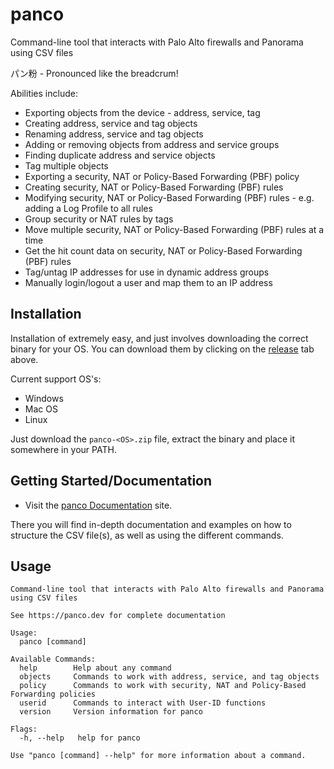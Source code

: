 # panco

Command-line tool that interacts with Palo Alto firewalls and Panorama using CSV files

パン粉 - Pronounced like the breadcrum!

Abilities include:

* Exporting objects from the device - address, service, tag
* Creating address, service and tag objects
* Renaming address, service and tag objects
* Adding or removing objects from address and service groups
* Finding duplicate address and service objects
* Tag multiple objects
* Exporting a security, NAT or Policy-Based Forwarding (PBF) policy
* Creating security, NAT or Policy-Based Forwarding (PBF) rules
* Modifying security, NAT or Policy-Based Forwarding (PBF) rules - e.g. adding a Log Profile to all rules
* Group security or NAT rules by tags
* Move multiple security, NAT or Policy-Based Forwarding (PBF) rules at a time
* Get the hit count data on security, NAT or Policy-Based Forwarding (PBF) rules
* Tag/untag IP addresses for use in dynamic address groups
* Manually login/logout a user and map them to an IP address

## Installation

Installation of extremely easy, and just involves downloading the correct binary for your OS. You can download them by clicking on the [release](https://github.com/scottdware/panco/releases) tab above.

Current support OS's:

* Windows
* Mac OS
* Linux

Just download the `panco-<OS>.zip` file, extract the binary and place it somewhere in your PATH.

## Getting Started/Documentation

* Visit the [panco Documentation](https://panco.dev) site.

There you will find in-depth documentation and examples on how to structure the CSV file(s), as well as using the different commands.

## Usage

```
Command-line tool that interacts with Palo Alto firewalls and Panorama using CSV files

See https://panco.dev for complete documentation

Usage:
  panco [command]

Available Commands:
  help        Help about any command
  objects     Commands to work with address, service, and tag objects
  policy      Commands to work with security, NAT and Policy-Based Forwarding policies
  userid      Commands to interact with User-ID functions
  version     Version information for panco

Flags:
  -h, --help   help for panco

Use "panco [command] --help" for more information about a command.
```